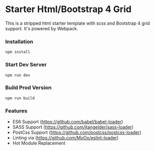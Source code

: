# Starter Html/Bootstrap 4 Grid

This is a stripped html starter template with scss and Bootstrap 4 grid support. It's powered by Webpack.

### Installation

```
npm install
```

### Start Dev Server 

```
npm run dev
```

### Build Prod Version

```
npm run build
```

### Features

* ES6 Support (https://github.com/babel/babel-loader)
* SASS Support (https://github.com/jtangelder/sass-loader)
* PostCss Support (https://github.com/postcss/postcss-loader)
* Linting via (https://github.com/MoOx/eslint-loader)
* Hot Module Replacement

